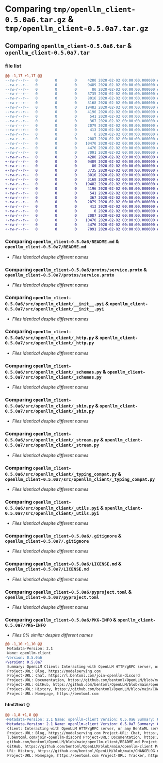 # Comparing `tmp/openllm_client-0.5.0a6.tar.gz` & `tmp/openllm_client-0.5.0a7.tar.gz`

## Comparing `openllm_client-0.5.0a6.tar` & `openllm_client-0.5.0a7.tar`

### file list

```diff
@@ -1,17 +1,17 @@
--rw-r--r--   0        0        0     4280 2020-02-02 00:00:00.000000 openllm_client-0.5.0a6/README.md
--rw-r--r--   0        0        0     9489 2020-02-02 00:00:00.000000 openllm_client-0.5.0a6/protos/service.proto
--rw-r--r--   0        0        0       80 2020-02-02 00:00:00.000000 openllm_client-0.5.0a6/src/openllm_client/__init__.py
--rw-r--r--   0        0        0     3735 2020-02-02 00:00:00.000000 openllm_client-0.5.0a6/src/openllm_client/__init__.pyi
--rw-r--r--   0        0        0     8016 2020-02-02 00:00:00.000000 openllm_client-0.5.0a6/src/openllm_client/_http.py
--rw-r--r--   0        0        0     3168 2020-02-02 00:00:00.000000 openllm_client-0.5.0a6/src/openllm_client/_schemas.py
--rw-r--r--   0        0        0    19482 2020-02-02 00:00:00.000000 openllm_client-0.5.0a6/src/openllm_client/_shim.py
--rw-r--r--   0        0        0     4196 2020-02-02 00:00:00.000000 openllm_client-0.5.0a6/src/openllm_client/_stream.py
--rw-r--r--   0        0        0      541 2020-02-02 00:00:00.000000 openllm_client-0.5.0a6/src/openllm_client/_typing_compat.py
--rw-r--r--   0        0        0      367 2020-02-02 00:00:00.000000 openllm_client-0.5.0a6/src/openllm_client/_utils.py
--rw-r--r--   0        0        0     2079 2020-02-02 00:00:00.000000 openllm_client-0.5.0a6/src/openllm_client/_utils.pyi
--rw-r--r--   0        0        0      413 2020-02-02 00:00:00.000000 openllm_client-0.5.0a6/src/openllm_client/_version.py
--rw-r--r--   0        0        0        0 2020-02-02 00:00:00.000000 openllm_client-0.5.0a6/src/openllm_client/py.typed
--rw-r--r--   0        0        0     2087 2020-02-02 00:00:00.000000 openllm_client-0.5.0a6/.gitignore
--rw-r--r--   0        0        0    10470 2020-02-02 00:00:00.000000 openllm_client-0.5.0a6/LICENSE.md
--rw-r--r--   0        0        0     4476 2020-02-02 00:00:00.000000 openllm_client-0.5.0a6/pyproject.toml
--rw-r--r--   0        0        0     7091 2020-02-02 00:00:00.000000 openllm_client-0.5.0a6/PKG-INFO
+-rw-r--r--   0        0        0     4280 2020-02-02 00:00:00.000000 openllm_client-0.5.0a7/README.md
+-rw-r--r--   0        0        0     9489 2020-02-02 00:00:00.000000 openllm_client-0.5.0a7/protos/service.proto
+-rw-r--r--   0        0        0       80 2020-02-02 00:00:00.000000 openllm_client-0.5.0a7/src/openllm_client/__init__.py
+-rw-r--r--   0        0        0     3735 2020-02-02 00:00:00.000000 openllm_client-0.5.0a7/src/openllm_client/__init__.pyi
+-rw-r--r--   0        0        0     8016 2020-02-02 00:00:00.000000 openllm_client-0.5.0a7/src/openllm_client/_http.py
+-rw-r--r--   0        0        0     3168 2020-02-02 00:00:00.000000 openllm_client-0.5.0a7/src/openllm_client/_schemas.py
+-rw-r--r--   0        0        0    19482 2020-02-02 00:00:00.000000 openllm_client-0.5.0a7/src/openllm_client/_shim.py
+-rw-r--r--   0        0        0     4196 2020-02-02 00:00:00.000000 openllm_client-0.5.0a7/src/openllm_client/_stream.py
+-rw-r--r--   0        0        0      541 2020-02-02 00:00:00.000000 openllm_client-0.5.0a7/src/openllm_client/_typing_compat.py
+-rw-r--r--   0        0        0      367 2020-02-02 00:00:00.000000 openllm_client-0.5.0a7/src/openllm_client/_utils.py
+-rw-r--r--   0        0        0     2079 2020-02-02 00:00:00.000000 openllm_client-0.5.0a7/src/openllm_client/_utils.pyi
+-rw-r--r--   0        0        0      413 2020-02-02 00:00:00.000000 openllm_client-0.5.0a7/src/openllm_client/_version.py
+-rw-r--r--   0        0        0        0 2020-02-02 00:00:00.000000 openllm_client-0.5.0a7/src/openllm_client/py.typed
+-rw-r--r--   0        0        0     2087 2020-02-02 00:00:00.000000 openllm_client-0.5.0a7/.gitignore
+-rw-r--r--   0        0        0    10470 2020-02-02 00:00:00.000000 openllm_client-0.5.0a7/LICENSE.md
+-rw-r--r--   0        0        0     4476 2020-02-02 00:00:00.000000 openllm_client-0.5.0a7/pyproject.toml
+-rw-r--r--   0        0        0     7091 2020-02-02 00:00:00.000000 openllm_client-0.5.0a7/PKG-INFO
```

### Comparing `openllm_client-0.5.0a6/README.md` & `openllm_client-0.5.0a7/README.md`

 * *Files identical despite different names*

### Comparing `openllm_client-0.5.0a6/protos/service.proto` & `openllm_client-0.5.0a7/protos/service.proto`

 * *Files identical despite different names*

### Comparing `openllm_client-0.5.0a6/src/openllm_client/__init__.pyi` & `openllm_client-0.5.0a7/src/openllm_client/__init__.pyi`

 * *Files identical despite different names*

### Comparing `openllm_client-0.5.0a6/src/openllm_client/_http.py` & `openllm_client-0.5.0a7/src/openllm_client/_http.py`

 * *Files identical despite different names*

### Comparing `openllm_client-0.5.0a6/src/openllm_client/_schemas.py` & `openllm_client-0.5.0a7/src/openllm_client/_schemas.py`

 * *Files identical despite different names*

### Comparing `openllm_client-0.5.0a6/src/openllm_client/_shim.py` & `openllm_client-0.5.0a7/src/openllm_client/_shim.py`

 * *Files identical despite different names*

### Comparing `openllm_client-0.5.0a6/src/openllm_client/_stream.py` & `openllm_client-0.5.0a7/src/openllm_client/_stream.py`

 * *Files identical despite different names*

### Comparing `openllm_client-0.5.0a6/src/openllm_client/_typing_compat.py` & `openllm_client-0.5.0a7/src/openllm_client/_typing_compat.py`

 * *Files identical despite different names*

### Comparing `openllm_client-0.5.0a6/src/openllm_client/_utils.pyi` & `openllm_client-0.5.0a7/src/openllm_client/_utils.pyi`

 * *Files identical despite different names*

### Comparing `openllm_client-0.5.0a6/.gitignore` & `openllm_client-0.5.0a7/.gitignore`

 * *Files identical despite different names*

### Comparing `openllm_client-0.5.0a6/LICENSE.md` & `openllm_client-0.5.0a7/LICENSE.md`

 * *Files identical despite different names*

### Comparing `openllm_client-0.5.0a6/pyproject.toml` & `openllm_client-0.5.0a7/pyproject.toml`

 * *Files identical despite different names*

### Comparing `openllm_client-0.5.0a6/PKG-INFO` & `openllm_client-0.5.0a7/PKG-INFO`

 * *Files 0% similar despite different names*

```diff
@@ -1,10 +1,10 @@
 Metadata-Version: 2.1
 Name: openllm-client
-Version: 0.5.0a6
+Version: 0.5.0a7
 Summary: OpenLLM Client: Interacting with OpenLLM HTTP/gRPC server, or any BentoML server.
 Project-URL: Blog, https://modelserving.com
 Project-URL: Chat, https://l.bentoml.com/join-openllm-discord
 Project-URL: Documentation, https://github.com/bentoml/OpenLLM/blob/main/openllm-client/README.md
 Project-URL: GitHub, https://github.com/bentoml/OpenLLM/blob/main/openllm-client
 Project-URL: History, https://github.com/bentoml/OpenLLM/blob/main/CHANGELOG.md
 Project-URL: Homepage, https://bentoml.com
```

#### html2text {}

```diff
@@ -1,8 +1,8 @@
-Metadata-Version: 2.1 Name: openllm-client Version: 0.5.0a6 Summary: OpenLLM
+Metadata-Version: 2.1 Name: openllm-client Version: 0.5.0a7 Summary: OpenLLM
 Client: Interacting with OpenLLM HTTP/gRPC server, or any BentoML server.
 Project-URL: Blog, https://modelserving.com Project-URL: Chat, https://
 l.bentoml.com/join-openllm-discord Project-URL: Documentation, https://
 github.com/bentoml/OpenLLM/blob/main/openllm-client/README.md Project-URL:
 GitHub, https://github.com/bentoml/OpenLLM/blob/main/openllm-client Project-
 URL: History, https://github.com/bentoml/OpenLLM/blob/main/CHANGELOG.md
 Project-URL: Homepage, https://bentoml.com Project-URL: Tracker, https://
```

